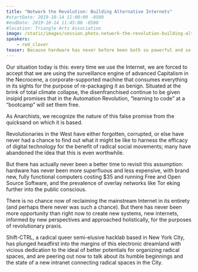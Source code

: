```yaml
---
title: "Network the Revolution: Building Alternative Internets"
#startDate: 2019-10-14 11:00:00 -0500
#endDate: 2019-10-14 11:45:00 -0500
#location: Triangle Arts Association
image: /static/images/session.photo.network-the-revolution-building-alternative-internets.png
speakers:
    - red_clover
teaser: Because hardware has never before been both so powerful and so affordable, a new era of community-run digital infrastructure is dawning. Among these possibilities for new modes of de-/re-programming Capitalist modes of operation within digital spaces is the exciting landscape of the neighborhood or citywide mesh *intranet.* red_clover from ShiftCTRL Space will briefly explain the material circumstances, so as to explore new avenues of resilient organizing using autonomously run networks and services.
---
```


Our situation today is this: every time we use the Internet, we are forced to accept that we are using the surveillance engine of advanced Capitalism in the Necrocene, a corporate-supported machine that consumes everything in its sights for the purpose of re-packaging it as benign. Situated at the brink of total climate collapse, the disenfranchised continue to be given insipid promises that in the Automation Revolution, “learning to code” at a “bootcamp” will set them free.

As Anarchists, we recognize the nature of this false promise from the quicksand on which it is based.

Revolutionaries in the West have either forgotten, corrupted, or else have never had a chance to find out what it might be like to harness the efficacy of digital technology for the benefit of radical social movements; many have abandoned the idea that this is even worthwhile.

But there has actually never been a better time to revisit this assumption: hardware has never been more superfluous and less expensive, with brand new, fully functional computers costing $35 and running Free and Open Source Software, and the prevalence of overlay networks like Tor eking further into the public conscious.

There is no chance now of reclaiming the mainstream Internet in its entirety (and perhaps there never was such a chance). But there has never been more opportunity than right now to create new systems, new internets, informed by new perspectives and approached holistically, for the purposes of revolutionary praxis.

Shift-CTRL, a radical queer semi-elusive hacklab based in New York City, has plunged headfirst into the margins of this electronic dreamland with vicious dedication to the ideal of better potentials for organizing radical spaces, and are peering out now to talk about its humble beginnings and the state of a new intranet connecting radical spaces in the City.

